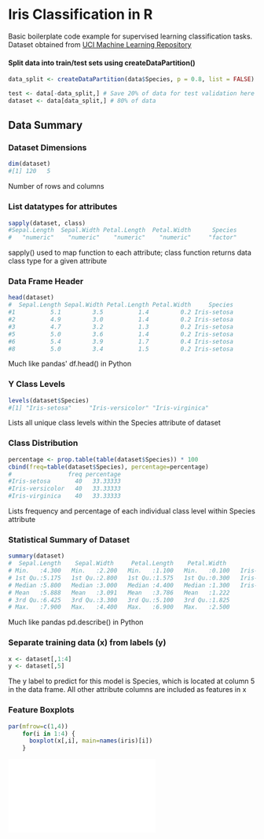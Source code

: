 # Iris Classification in R

Basic boilerplate code example for supervised learning classification tasks. Dataset obtained from [UCI Machine Learning Repository](https://archive.ics.uci.edu/ml/datasets/Iris)

#### Split data into train/test sets using createDataPartition()
```R
data_split <- createDataPartition(data$Species, p = 0.8, list = FALSE)

test <- data[-data_split,] # Save 20% of data for test validation here
dataset <- data[data_split,] # 80% of data 
```


## Data Summary
### Dataset Dimensions
```R
dim(dataset)
#[1] 120   5
```
Number of rows and columns 


### List datatypes for attributes
```R
sapply(dataset, class)
#Sepal.Length  Sepal.Width Petal.Length  Petal.Width      Species 
#   "numeric"    "numeric"    "numeric"    "numeric"     "factor" 
```
sapply() used to map function to each attribute; class function returns data class type for a given attribute


### Data Frame Header
```R
head(dataset)
#  Sepal.Length Sepal.Width Petal.Length Petal.Width     Species
#1          5.1         3.5          1.4         0.2 Iris-setosa
#2          4.9         3.0          1.4         0.2 Iris-setosa
#3          4.7         3.2          1.3         0.2 Iris-setosa
#5          5.0         3.6          1.4         0.2 Iris-setosa
#6          5.4         3.9          1.7         0.4 Iris-setosa
#8          5.0         3.4          1.5         0.2 Iris-setosa
```
Much like pandas' df.head() in Python


### Y Class Levels
```R
levels(dataset$Species)
#[1] "Iris-setosa"     "Iris-versicolor" "Iris-virginica" 
```
Lists all unique class levels within the Species attribute of dataset


### Class Distribution
```R
percentage <- prop.table(table(dataset$Species)) * 100
cbind(freq=table(dataset$Species), percentage=percentage)
#                freq percentage
#Iris-setosa       40   33.33333
#Iris-versicolor   40   33.33333
#Iris-virginica    40   33.33333
```
Lists frequency and percentage of each individual class level within Species attribute

### Statistical Summary of Dataset
```R
summary(dataset)
#  Sepal.Length    Sepal.Width     Petal.Length    Petal.Width               Species  
# Min.   :4.300   Min.   :2.200   Min.   :1.100   Min.   :0.100   Iris-setosa    :40  
# 1st Qu.:5.175   1st Qu.:2.800   1st Qu.:1.575   1st Qu.:0.300   Iris-versicolor:40  
# Median :5.800   Median :3.000   Median :4.400   Median :1.300   Iris-virginica :40  
# Mean   :5.888   Mean   :3.091   Mean   :3.786   Mean   :1.222                       
# 3rd Qu.:6.425   3rd Qu.:3.300   3rd Qu.:5.100   3rd Qu.:1.825                       
# Max.   :7.900   Max.   :4.400   Max.   :6.900   Max.   :2.500         
```
Much like pandas pd.describe() in Python

### Separate training data (x) from labels (y)
```R
x <- dataset[,1:4] 
y <- dataset[,5]
```
The y label to predict for this model is Species, which is located at column 5 in the data frame. All other attribute columns are included as features in x

### Feature Boxplots
```R
par(mfrow=c(1,4))
    for(i in 1:4) {
      boxplot(x[,i], main=names(iris)[i])
    }
```
![Feature Boxplots](/blob/master/attribute_box_plots.pdf)
